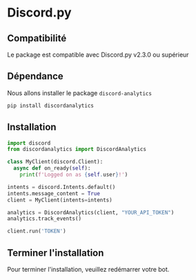 # Discord.py

## Compatibilité

Le package est compatible avec Discord.py v2.3.0 ou supérieur

## Dépendance

Nous allons installer le package `discord-analytics`

```sh
pip install discordanalytics
```

## Installation

```python
import discord
from discordanalytics import DiscordAnalytics

class MyClient(discord.Client):
  async def on_ready(self):
    print(f'Logged on as {self.user}!')

intents = discord.Intents.default()
intents.message_content = True
client = MyClient(intents=intents)

analytics = DiscordAnalytics(client, "YOUR_API_TOKEN")
analytics.track_events()

client.run('TOKEN')
```

## Terminer l'installation

Pour terminer l'installation, veuillez redémarrer votre bot.
